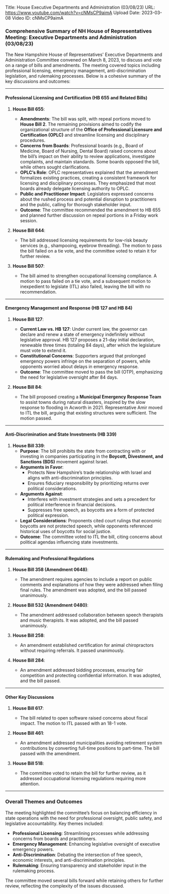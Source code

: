 Title: House Executive Departments and Administration (03/08/23)
URL: https://www.youtube.com/watch?v=cNMsCP9aimA
Upload Date: 2023-03-08
Video ID: cNMsCP9aimA

### Comprehensive Summary of NH House of Representatives Meeting: Executive Departments and Administration (03/08/23)

The New Hampshire House of Representatives' Executive Departments and Administration Committee convened on March 8, 2023, to discuss and vote on a range of bills and amendments. The meeting covered topics including professional licensing, emergency management, anti-discrimination legislation, and rulemaking processes. Below is a cohesive summary of the key discussions and outcomes:

---

#### **Professional Licensing and Certification (HB 655 and Related Bills)**

1. **House Bill 655**:
   - **Amendments**: The bill was split, with repeal portions moved to **House Bill 2**. The remaining provisions aimed to codify the organizational structure of the **Office of Professional Licensure and Certification (OPLC)** and streamline licensing and disciplinary procedures.
   - **Concerns from Boards**: Professional boards (e.g., Board of Medicine, Board of Nursing, Dental Board) raised concerns about the bill’s impact on their ability to review applications, investigate complaints, and maintain standards. Some boards opposed the bill, while others sought clarifications.
   - **OPLC’s Role**: OPLC representatives explained that the amendment formalizes existing practices, creating a consistent framework for licensing and disciplinary processes. They emphasized that most boards already delegate licensing authority to OPLC.
   - **Public and Practitioner Impact**: Legislators expressed concerns about the rushed process and potential disruption to practitioners and the public, calling for thorough stakeholder input.
   - **Outcome**: The committee recommended the amendment to HB 655 and planned further discussion on repeal portions in a Friday work session.

2. **House Bill 644**:
   - The bill addressed licensing requirements for low-risk beauty services (e.g., shampooing, eyebrow threading). The motion to pass the bill failed on a tie vote, and the committee voted to retain it for further review.

3. **House Bill 507**:
   - The bill aimed to strengthen occupational licensing compliance. A motion to pass failed on a tie vote, and a subsequent motion to inexpedient to legislate (ITL) also failed, leaving the bill with no recommendation.

---

#### **Emergency Management and Response (HB 127 and HB 84)**

1. **House Bill 127**:
   - **Current Law vs. HB 127**: Under current law, the governor can declare and renew a state of emergency indefinitely without legislative approval. HB 127 proposes a 21-day initial declaration, renewable three times (totaling 84 days), after which the legislature must vote to extend it.
   - **Constitutional Concerns**: Supporters argued that prolonged emergency powers infringe on the separation of powers, while opponents worried about delays in emergency response.
   - **Outcome**: The committee moved to pass the bill (OTP), emphasizing the need for legislative oversight after 84 days.

2. **House Bill 84**:
   - The bill proposed creating a **Municipal Emergency Response Team** to assist towns during natural disasters, inspired by the slow response to flooding in Acworth in 2021. Representative Amir moved to ITL the bill, arguing that existing structures were sufficient. The motion passed.

---

#### **Anti-Discrimination and State Investments (HB 339)**

1. **House Bill 339**:
   - **Purpose**: The bill prohibits the state from contracting with or investing in companies participating in the **Boycott, Divestment, and Sanctions (BDS)** movement against Israel.
   - **Arguments in Favor**:
     - Protects New Hampshire’s trade relationship with Israel and aligns with anti-discrimination principles.
     - Ensures fiduciary responsibility by prioritizing returns over political considerations.
   - **Arguments Against**:
     - Interferes with investment strategies and sets a precedent for political interference in financial decisions.
     - Suppresses free speech, as boycotts are a form of protected political expression.
   - **Legal Considerations**: Proponents cited court rulings that economic boycotts are not protected speech, while opponents referenced historical uses of boycotts for social justice.
   - **Outcome**: The committee voted to ITL the bill, citing concerns about political agendas influencing state investments.

---

#### **Rulemaking and Professional Regulations**

1. **House Bill 358 (Amendment 0648)**:
   - The amendment requires agencies to include a report on public comments and explanations of how they were addressed when filing final rules. The amendment was adopted, and the bill passed unanimously.

2. **House Bill 532 (Amendment 0480)**:
   - The amendment addressed collaboration between speech therapists and music therapists. It was adopted, and the bill passed unanimously.

3. **House Bill 258**:
   - An amendment established certification for animal chiropractors without requiring referrals. It passed unanimously.

4. **House Bill 284**:
   - An amendment addressed bidding processes, ensuring fair competition and protecting confidential information. It was adopted, and the bill passed.

---

#### **Other Key Discussions**

1. **House Bill 617**:
   - The bill related to open software raised concerns about fiscal impact. The motion to ITL passed with an 18-1 vote.

2. **House Bill 461**:
   - An amendment addressed municipalities avoiding retirement system contributions by converting full-time positions to part-time. The bill passed with the amendment.

3. **House Bill 518**:
   - The committee voted to retain the bill for further review, as it addressed occupational licensing regulations requiring more attention.

---

### **Overall Themes and Outcomes**

The meeting highlighted the committee’s focus on balancing efficiency in state operations with the need for professional oversight, public safety, and legislative accountability. Key themes included:

- **Professional Licensing**: Streamlining processes while addressing concerns from boards and practitioners.
- **Emergency Management**: Enhancing legislative oversight of executive emergency powers.
- **Anti-Discrimination**: Debating the intersection of free speech, economic interests, and anti-discrimination principles.
- **Rulemaking**: Ensuring transparency and stakeholder input in the rulemaking process.

The committee moved several bills forward while retaining others for further review, reflecting the complexity of the issues discussed.